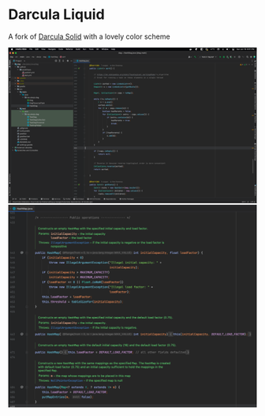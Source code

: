 # Darcula Liquid

A fork of [Darcula Solid](https://github.com/vecheslav/darcula-solid) with a lovely color scheme

![img.png](src/main/resources/screenshots/screenshot1.png)
![img.png](src/main/resources/screenshots/screenshot2.png)
